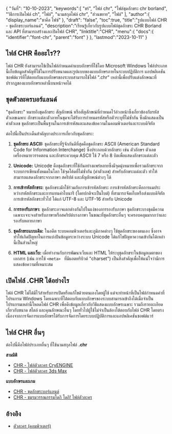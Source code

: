 {
"วันที่": "10-10-2023",
   "keywords":[
"ชร์",
"ไฟล์ chr",
"ไฟล์ชุดอักขระ chr borland",
"วิธีการเปิดไฟล์ ch",
"ไฟล์",
"นามสกุลไฟล์ chr",
"ส่วนขยาย",
"ไฟล์"
],
   "author":{
"display_name":"ชาคีล ไฟซ์"
},
"draft": "false",
"toc":true,
"title":"รูปแบบไฟล์ CHR - ชุดอักขระบอร์แลนด์",
   "description":"เรียนรู้เกี่ยวกับรูปแบบไฟล์ชุดอักขระ CHR Borland และ API ที่สามารถสร้างและเปิดไฟล์ CHR",
   "linktitle":"CHR",
   "menu":{
      "docs":{
         "identifier":"font-chr",
         "parent":"font"
}
},
"lastmod":"2023-10-11"
}

## ไฟล์ CHR คืออะไร??

ไฟล์ CHR ยังสามารถใช้เป็นไฟล์กำหนดค่าแบบอักษรที่ใช้โดย Microsoft Windows ไฟล์ประเภทนี้เก็บข้อมูลสำคัญที่ใช้ในการปรับขนาดและรูปแบบของแบบอักษรภายในระบบปฏิบัติการ แอปพลิเคชันซอฟต์แวร์ที่โต้ตอบกับแบบอักษรของระบบสามารถใช้ไฟล์ ".chr" เหล่านี้เพื่อปรับแต่งลักษณะที่ปรากฏของแบบอักษรเหล่านี้บนหน้าจอได้

## ชุดตัวละครบอร์แลนด์

"ชุดอักขระ" หมายถึงชุดอักขระ สัญลักษณ์ หรือสัญลักษณ์ที่กำหนดไว้ล่วงหน้าซึ่งเกี่ยวข้องกับรหัสตัวเลขเฉพาะ อักขระแต่ละตัวภายในชุดจะได้รับการกำหนดรหัสหรือตัวระบุที่ไม่ซ้ำกัน ซึ่งมักแสดงเป็นค่าตัวเลข ชุดอักขระเป็นพื้นฐานในการเข้ารหัสและแสดงข้อความในคอมพิวเตอร์และระบบดิจิทัล

ต่อไปนี้เป็นประเด็นสำคัญบางประการเกี่ยวกับชุดอักขระ:

1. **ชุดอักขระ ASCII:** ชุดอักขระที่รู้จักกันดีที่สุดคือชุดอักขระ ASCII (American Standard Code for Information Interchange) ซึ่งประกอบด้วยอักขระ เช่น ตัวอักษร ตัวเลข เครื่องหมายวรรคตอน และอักขระควบคุม ASCII ใช้ 7 หรือ 8 บิตเพื่อแสดงอักขระแต่ละตัว
    





2. **Unicode:** Unicode คือชุดอักขระที่ใช้กันอย่างแพร่หลายซึ่งมีจุดมุ่งหมายเพื่อรวมอักขระจากระบบการเขียนทั้งหมดในโลก ใช้จุดโค้ดที่ไม่ซ้ำกัน (ค่าตัวเลข) สำหรับอักขระแต่ละตัว ทำให้สามารถแสดงอักขระจากภาษา สคริปต์ และสัญลักษณ์ต่างๆ ได้
    





3. **การเข้ารหัสอักขระ:** ชุดอักขระมักใช้ร่วมกับการเข้ารหัสอักขระ การเข้ารหัสอักขระคือการแมประหว่างรหัสอักขระและการแทนค่าไบนารี (โดยปกติจะเป็นไบต์) ที่สามารถจัดเก็บหรือส่งแบบดิจิทัล การเข้ารหัสอักขระทั่วไป ได้แก่ UTF-8 และ UTF-16 สำหรับ Unicode
    





4. **การรองรับภาษา:** ชุดอักขระอาจแตกต่างกันไปในแง่ของการรองรับภาษา ชุดอักขระบางชุดมีความเฉพาะเจาะจงสำหรับภาษาหรือสคริปต์บางภาษา ในขณะที่ชุดอักขระอื่นๆ จะครอบคลุมมากกว่าและรองรับหลายภาษา
    





5. **ชุดอักขระแบบเดิม:** ในอดีต ระบบคอมพิวเตอร์และภูมิภาคต่างๆ ใช้ชุดอักขระของตนเอง ซึ่งอาจทำให้เกิดปัญหาในการแบ่งปันข้อมูลระหว่างระบบ Unicode ได้แก้ไขปัญหาความเข้ากันได้เหล่านี้เป็นส่วนใหญ่
    





6. **HTML และเว็บ:** เมื่อทำงานกับการพัฒนาเว็บและ HTML ให้ระบุชุดอักขระในข้อมูลเมตาของเอกสาร (เช่น การใช้ `<meta> ` ที่มีแอตทริบิวต์ "charset") เป็นสิ่งสำคัญเพื่อให้แน่ใจว่ามีการแสดงข้อความที่เหมาะสม

## เปิดไฟล์ .CHR ได้อย่างไร

ไฟล์ CHR ไม่ได้มีไว้สำหรับการเปิดหรือแก้ไขด้วยตนเองโดยผู้ใช้ แต่จะทำหน้าที่เป็นไฟล์กำหนดค่าที่โปรแกรม Windows โดยเฉพาะที่โต้ตอบกับแบบอักษรของระบบสามารถเข้าถึงได้เมื่อจำเป็น โปรแกรมเหล่านี้โหลดไฟล์ CHR เพื่อดึงข้อมูลเกี่ยวกับวิธีแสดงแบบอักษรเฉพาะ รวมถึงรายละเอียดเกี่ยวกับขนาด สไตล์ และคุณลักษณะอื่นๆ โดยทั่วไปผู้ใช้ไม่จำเป็นต้องโต้ตอบกับไฟล์ CHR โดยตรง เนื่องจากการจัดการแบบอักษรได้รับการจัดการโดยระบบปฏิบัติการและแอปพลิเคชันซอฟต์แวร์

## ไฟล์ CHR อื่นๆ

ต่อไปนี้คือไฟล์ประเภทอื่นๆ ที่ใช้นามสกุลไฟล์ **.chr**

**สามมิติ**
- [CHR - ไฟล์ตัวละคร CryENGINE](/th/3d/chr-cryengine/)
- [CHR - ไฟล์ตัวละคร 3ds Max](/th/3d/chr-3ds/)

**แบบอักษรและเกม**
- [CHR - ชุดอักขระบอร์แลนด์](/th/font/chr/)
- [CHR - ชมรมวรรณกรรมโดกิ โดกิ! ไฟล์ตัวละคร](/th/game/chr-doki/)

## อ้างอิง
- [ตัวละคร (คอมพิวเตอร์)](https://en.wikipedia.org/wiki/Character_(computing))

